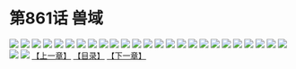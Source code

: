 # 第861话 兽域
![](https://mhpic.xiaomingtaiji.net/comic/D/斗破苍穹/第861话F0_274050/1.jpg-zymk.middle.webp)
![](https://mhpic.xiaomingtaiji.net/comic/D/斗破苍穹/第861话F0_274050/2.jpg-zymk.middle.webp)
![](https://mhpic.xiaomingtaiji.net/comic/D/斗破苍穹/第861话F0_274050/3.jpg-zymk.middle.webp)
![](https://mhpic.xiaomingtaiji.net/comic/D/斗破苍穹/第861话F0_274050/4.jpg-zymk.middle.webp)
![](https://mhpic.xiaomingtaiji.net/comic/D/斗破苍穹/第861话F0_274050/5.jpg-zymk.middle.webp)
![](https://mhpic.xiaomingtaiji.net/comic/D/斗破苍穹/第861话F0_274050/6.jpg-zymk.middle.webp)
![](https://mhpic.xiaomingtaiji.net/comic/D/斗破苍穹/第861话F0_274050/7.jpg-zymk.middle.webp)
![](https://mhpic.xiaomingtaiji.net/comic/D/斗破苍穹/第861话F0_274050/8.jpg-zymk.middle.webp)
![](https://mhpic.xiaomingtaiji.net/comic/D/斗破苍穹/第861话F0_274050/9.jpg-zymk.middle.webp)
![](https://mhpic.xiaomingtaiji.net/comic/D/斗破苍穹/第861话F0_274050/10.jpg-zymk.middle.webp)
![](https://mhpic.xiaomingtaiji.net/comic/D/斗破苍穹/第861话F0_274050/11.jpg-zymk.middle.webp)
![](https://mhpic.xiaomingtaiji.net/comic/D/斗破苍穹/第861话F0_274050/12.jpg-zymk.middle.webp)
![](https://mhpic.xiaomingtaiji.net/comic/D/斗破苍穹/第861话F0_274050/13.jpg-zymk.middle.webp)
![](https://mhpic.xiaomingtaiji.net/comic/D/斗破苍穹/第861话F0_274050/14.jpg-zymk.middle.webp)
![](https://mhpic.xiaomingtaiji.net/comic/D/斗破苍穹/第861话F0_274050/15.jpg-zymk.middle.webp)
![](https://mhpic.xiaomingtaiji.net/comic/D/斗破苍穹/第861话F0_274050/16.jpg-zymk.middle.webp)
![](https://mhpic.xiaomingtaiji.net/comic/D/斗破苍穹/第861话F0_274050/17.jpg-zymk.middle.webp)
![](https://mhpic.xiaomingtaiji.net/comic/D/斗破苍穹/第861话F0_274050/18.jpg-zymk.middle.webp)
![](https://mhpic.xiaomingtaiji.net/comic/D/斗破苍穹/第861话F0_274050/19.jpg-zymk.middle.webp)
![](https://mhpic.xiaomingtaiji.net/comic/D/斗破苍穹/第861话F0_274050/20.jpg-zymk.middle.webp)
![](https://mhpic.xiaomingtaiji.net/comic/D/斗破苍穹/第861话F0_274050/21.jpg-zymk.middle.webp)
![](https://mhpic.xiaomingtaiji.net/comic/D/斗破苍穹/第861话F0_274050/22.jpg-zymk.middle.webp)
![](https://mhpic.xiaomingtaiji.net/comic/D/斗破苍穹/第861话F0_274050/23.jpg-zymk.middle.webp)
![](https://mhpic.xiaomingtaiji.net/comic/D/斗破苍穹/第861话F0_274050/24.jpg-zymk.middle.webp)
![](https://mhpic.xiaomingtaiji.net/comic/D/斗破苍穹/第861话F0_274050/25.jpg-zymk.middle.webp)
![](https://mhpic.xiaomingtaiji.net/comic/D/斗破苍穹/第861话F0_274050/26.jpg-zymk.middle.webp)
![](https://mhpic.xiaomingtaiji.net/comic/D/斗破苍穹/第861话F0_274050/27.jpg-zymk.middle.webp)
[【上一章】](./864.md)
[【目录】](./READMD.md)
[【下一章】](./866.md)
